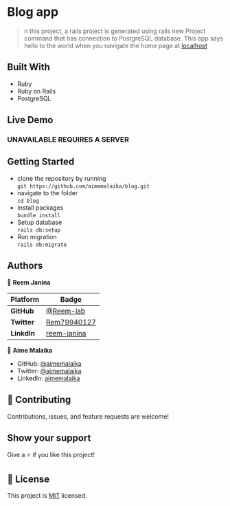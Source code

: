 # Blog app
> n this project, a rails project is generated using rails new Project command that has connection to PostgreSQL database. This app says hello to the world when you navigate the home page at [localhost](http://localhost:3000/)

## Built With
- Ruby
- Ruby on Rails
- PostgreSQL
## Live Demo
### UNAVAILABLE REQUIRES A SERVER
## Getting Started
- clone the repository by running\
    `git https://github.com/aimemalaika/blog.git`
- navigate to the folder\
    `cd blog`
- Install packages\
    `bundle install`
- Setup database\
    `rails db:setup`
- Run migration\
    `rails db:migrate`

## Authors 

👤 **Reem Janina**

 Platform | Badge |
 --- | --- |
 **GitHub**  | [@Reem-lab](https://github.com/Reem-lab)
 **Twitter** | [Rem79940127](https://twitter.com/Rem79940127)
 **LinkdIn** | [reem-janina](https://www.linkedin.com/in/reem-janina-ab74ab21a/)

👤 **Aime Malaika**
- GitHub: [@aimemalaika](https://github.com/aimemalaika)
- Twitter: [@aimemalaika](https://twitter.com/Aime_Malaika)
- LinkedIn: [aimemalaika](https://linkedin.com/in/aimemalaika)

## :handshake: Contributing
Contributions, issues, and feature requests are welcome!
## Show your support
Give a :star:️ if you like this project!
## :memo: License
This project is [MIT](./MIT.md) licensed.